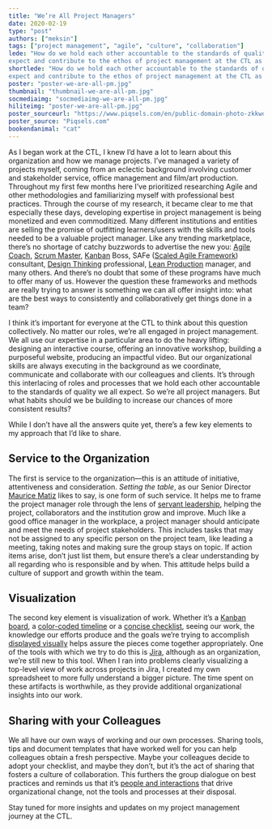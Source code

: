 ```yaml
---
title: "We’re All Project Managers"
date: 2020-02-19
type: "post"
authors: ["meksin"]
tags: ["project management", "agile", "culture", "collaboration"]
lede: "How do we hold each other accountable to the standards of quality we all
expect and contribute to the ethos of project management at the CTL as a whole?"
shortlede: "How do we hold each other accountable to the standards of quality we all
expect and contribute to the ethos of project management at the CTL as a whole?"
poster: "poster-we-are-all-pm.jpg"
thumbnail: "thumbnail-we-are-all-pm.jpg"
socmediaimg: "socmediaimg-we-are-all-pm.jpg"
hiliteimg: "poster-we-are-all-pm.jpg"
poster_sourceurl: "https://www.piqsels.com/en/public-domain-photo-zkkwo"
poster_source: "Piqsels.com"
bookendanimal: "cat"
---
```

As I began work at the CTL, I knew I’d have a lot to learn about this
organization and how we manage projects. I’ve managed a variety of projects
myself, coming from an eclectic background involving customer and stakeholder
service, office management and film/art production. Throughout my first few
months here I’ve prioritized researching Agile and other methodologies and
familiarizing myself with professional best practices. Through the course of my
research, it became clear to me that especially these days, developing expertise
in project management is being monetized and even commoditized. Many different
institutions and entities are selling the promise of outfitting learners/users
with the skills and tools needed to be a valuable project manager. Like any
trending marketplace, there’s no shortage of catchy buzzwords to advertise the
new you:
[Agile Coach](https://www.agileconnection.com/article/role-agile-coach),
[Scrum Master](https://www.scrumguides.org/scrum-guide.html#team-sm),
[Kanban](https://en.wikipedia.org/wiki/Kanban) Boss,
SAFe ([Scaled Agile Framework](https://en.wikipedia.org/wiki/Scaled_agile_framework))
consultant,
[Design Thinking](/articles/design-thinking-resolution/) professional,
[Lean Production](https://en.wikipedia.org/wiki/Lean_manufacturing) manager,
and many others. And there’s no doubt that some of these programs have much to
offer many of us. However the question these frameworks and methods are really
trying to answer is something we can all offer insight into: what are the best
ways to consistently and collaboratively get things done in a team? 

I think it’s important for everyone at the CTL to think about this question
collectively. No matter our roles, we’re all engaged in project management. We
all use our expertise in a particular area to do the heavy lifting: designing
an interactive course, offering an innovative workshop, building a purposeful
website, producing an impactful video. But our organizational skills are always
executing in the background as we coordinate, communicate and collaborate with
our colleagues and clients. It’s through this interlacing of roles and
processes that we hold each other accountable to the standards of quality we
all expect. So we’re all project managers. But what habits should we be
building to increase our chances of more consistent results?

While I don’t have all the answers quite yet, there’s a few key elements to my
approach that I’d like to share.

## Service to the Organization

The first is service to the organization—this is an attitude of initiative,
attentiveness and consideration. _Setting the table_, as our Senior Director
[Maurice Matiz](https://ctl.columbia.edu/about/team/matiz/) likes to say, is
one form of such service. It helps me to frame the project manager role through
the lens of
[servant leadership](https://www.greenleaf.org/what-is-servant-leadership/),
helping the project, collaborators and the institution grow and improve. Much
like a good office manager in the workplace, a project manager should
anticipate and meet the needs of project stakeholders. This includes tasks that
may not be assigned to any specific person on the project team, like leading a
meeting, taking notes and making sure the group stays on topic. If action items
arise, don’t just list them, but ensure there’s a clear understanding by all
regarding who is responsible and by when. This attitude helps build a culture
of support and growth within the team. 

## Visualization

The second key element is visualization of work. Whether it’s a 
[Kanban board](https://en.wikipedia.org/wiki/Kanban_board), a 
[color-coded timeline](https://images.app.goo.gl/XvdSQ2kmCxZ2u7KaA) or a
[concise checklist](http://atulgawande.com/book/the-checklist-manifesto/),
seeing our work, the knowledge our efforts produce and the goals we’re trying
to accomplish
[displayed visually](https://www.sciencedirect.com/science/article/pii/S0024630107001045)
helps assure the pieces come together appropriately. One of the tools with
which we try to do this is [Jira](https://www.atlassian.com/software/jira),
although as an organization, we’re still new to this tool. When I ran into
problems clearly visualizing a top-level view of work across projects in Jira,
I created my own spreadsheet to more fully understand a bigger picture. The
time spent on these artifacts is worthwhile, as they provide additional
organizational insights into our work. 

## Sharing with your Colleagues

We all have our own ways of working and our own processes. Sharing tools, tips
and document templates that have worked well for you can help colleagues obtain
a fresh perspective. Maybe your colleagues decide to adopt your checklist, and
maybe they don’t, but it’s the act of sharing that fosters a culture of
collaboration. This furthers the group dialogue on best practices and reminds
us that it’s [people and interactions](https://agilemanifesto.org/) that drive
organizational change, not the tools and processes at their disposal.

Stay tuned for more insights and updates on my project management journey at
the CTL.
